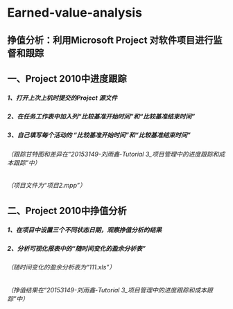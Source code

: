# Earned-value-analysis
挣值分析：利用Microsoft Project 对软件项目进行监督和跟踪
-------------------------------------
## 一、Project 2010中进度跟踪
##### 1、打开上次上机时提交的Project 源文件
##### 2、在任务工作表中加入列“比较基准开始时间”和“比较基准结束时间”
##### 3、自己填写每个活动的 “比较基准开始时间”和“比较基准结束时间”
###### （跟踪甘特图和差异在“20153149-刘雨鑫-Tutorial 3_项目管理中的进度跟踪和成本跟踪”中）
###### （项目文件为“项目2.mpp”）
## 二、Project 2010中挣值分析
##### 1、在项目中设置三个不同状态日期，观察挣值分析的结果
##### 2、分析可视化报表中的“随时间变化的盈余分析表”
###### （随时间变化的盈余分析表为“111.xls”）
###### （挣值结果在“20153149-刘雨鑫-Tutorial 3_项目管理中的进度跟踪和成本跟踪”中）
